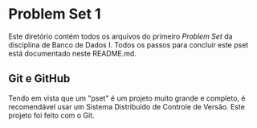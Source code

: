 # Problem Set 1
Este diretório contém todos os arquivos do primeiro _Problem Set_ da disciplina de Banco de Dados I. Todos os passos para concluir este pset está documentado neste README.md.

## Git e GitHub
Tendo em vista que um "pset" é um projeto muito grande e completo, é recomendável usar um Sistema Distribuído de Controle de Versão. Este projeto foi feito com o Git.
